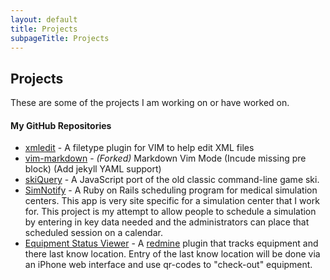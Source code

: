 ```yaml
---
layout: default
title: Projects
subpageTitle: Projects
---
```

Projects
--------

These are some of the projects I am working on or have worked on.

#### My GitHub Repositories

- [xmledit](http://github.com/sukima/xmledit) - A filetype plugin for VIM to
  help edit XML files
- [vim-markdown](http://github.com/sukima/vim-markdown) - _(Forked)_ Markdown Vim
  Mode (Incude missing pre block) (Add jekyll YAML support)
- [skiQuery](http://sukima.github.com/skiQuery/) - A JavaScript port of the old
  classic command-line game ski.
- [SimNotify](http://sukima.github.com/SimNotify/) - A Ruby on Rails scheduling
  program for medical simulation centers. This app is very site specific for a
  simulation center that I work for. This project is my attempt to allow people
  to schedule a simulation by entering in key data needed and the
  administrators can place that scheduled session on a calendar.
- [Equipment Status Viewer](https://github.com/sukima/RedmineEquipmentStatusPlugin) -
  A [redmine](http:/www.redmine.org/) plugin that tracks equipment and there
  last know location. Entry of the last know location will be done via an
  iPhone web interface and use qr-codes to "check-out" equipment.
